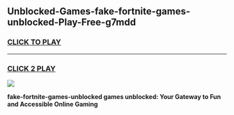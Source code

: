 
## Unblocked-Games-fake-fortnite-games-unblocked-Play-Free-g7mdd
<h3>
<a href="https://premium76.site?title=fake-fortnite-games-unblocked&ref=23A">CLICK TO PLAY</a></h3>
<hr>

<h3>
<a href="https://premium76.site?title=fake-fortnite-games-unblocked&ref=23A">CLICK 2 PLAY</a>
  
</h3>

<a href="https://premium76.site?title=fake-fortnite-games-unblocked&ref=23A"><img src="https://clearcache.store/games.png"></a>


**fake-fortnite-games-unblocked games unblocked: Your Gateway to Fun and Accessible Online Gaming**
